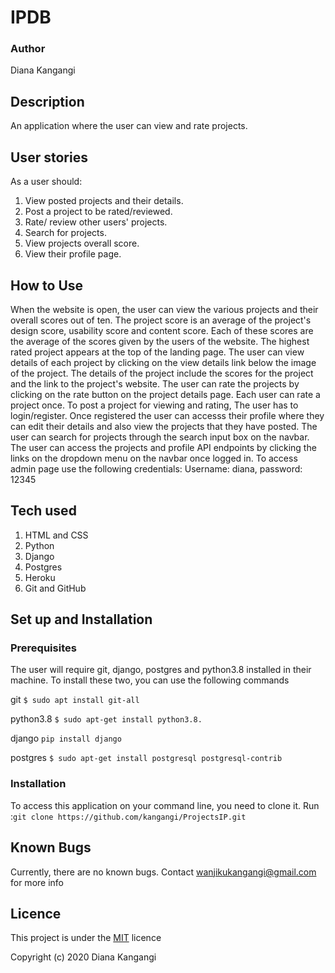 # IPDB
### Author
Diana Kangangi

## Description
An application where the user can view and rate projects. 

## User stories
As a user should:
1. View posted projects and their details.
2. Post a project to be rated/reviewed.
3. Rate/ review other users' projects.
4. Search for projects. 
5. View projects overall score.
6. View their profile page.

## How to Use
When the website is open, the user can view the various projects and their overall scores out of ten. The project score is an average of the project's design score, usability score and content score. Each of these scores are the average of the scores given by the users of the website. The highest rated project appears at the top of the landing page.
The user can view details of each project by clicking on the view details link below the image of the project. The details of the project include the scores for the project and the link to the project's website.
The user can rate the projects by clicking on the rate button on the project details page. Each user can rate a project once.
To post a project for viewing and rating, The user has to login/register. Once registered the user can accesss their profile where they can edit their details and also view the projects that they have posted.
The user can search for projects through the search input box on the navbar.
The user can access the projects and profile API endpoints by clicking the links on the dropdown menu on the navbar once logged in.
To access admin page use the following credentials: Username: diana, password: 12345

## Tech used
1. HTML and CSS
2. Python
3. Django
4. Postgres
5. Heroku
6. Git and GitHub

## Set up and Installation
### Prerequisites
The user will require git, django, postgres and python3.8 installed in their machine. To install these two, you can use the following commands

git 
```$ sudo apt install git-all```

python3.8 
```$ sudo apt-get install python3.8.```

django
```pip install django```

postgres 
```$ sudo apt-get install postgresql postgresql-contrib```

### Installation
To access this application on your command line, you need to clone it. Run :```git clone https://github.com/kangangi/ProjectsIP.git```

## Known Bugs 
Currently, there are no known bugs. Contact wanjikukangangi@gmail.com for more info

## Licence
This project is under the [MIT](https://github.com/kangangi/ProjectsIP/blob/master/LICENSE) licence

Copyright (c) 2020 Diana Kangangi